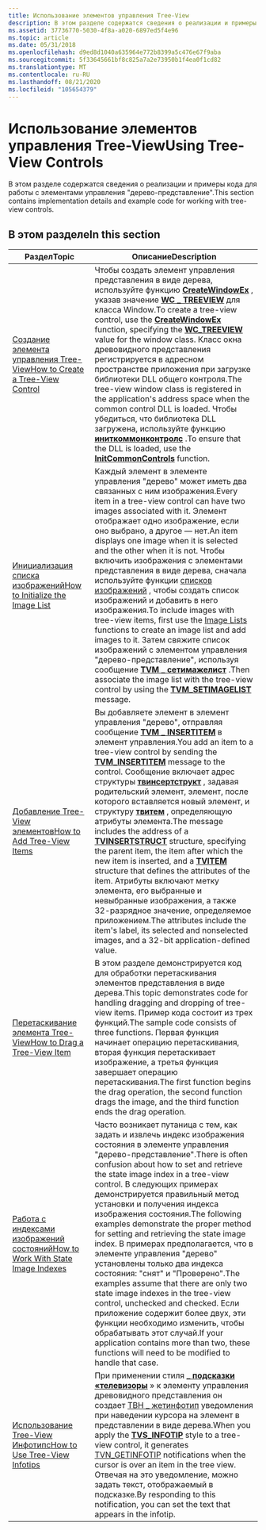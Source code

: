 ```yaml
---
title: Использование элементов управления Tree-View
description: В этом разделе содержатся сведения о реализации и примеры кода для работы с элементами управления "дерево-представление".
ms.assetid: 37736770-5030-4f8a-a020-6897ed5f4e96
ms.topic: article
ms.date: 05/31/2018
ms.openlocfilehash: d9ed8d1040a635964e772b8399a5c476e67f9aba
ms.sourcegitcommit: 5f33645661bf8c825a7a2e73950b1f4ea0f1cd82
ms.translationtype: MT
ms.contentlocale: ru-RU
ms.lasthandoff: 08/21/2020
ms.locfileid: "105654379"
---
```

# <a name="using-tree-view-controls"></a><span data-ttu-id="84140-103">Использование элементов управления Tree-View</span><span class="sxs-lookup"><span data-stu-id="84140-103">Using Tree-View Controls</span></span>

<span data-ttu-id="84140-104">В этом разделе содержатся сведения о реализации и примеры кода для работы с элементами управления "дерево-представление".</span><span class="sxs-lookup"><span data-stu-id="84140-104">This section contains implementation details and example code for working with tree-view controls.</span></span>

## <a name="in-this-section"></a><span data-ttu-id="84140-105">В этом разделе</span><span class="sxs-lookup"><span data-stu-id="84140-105">In this section</span></span>



| <span data-ttu-id="84140-106">Раздел</span><span class="sxs-lookup"><span data-stu-id="84140-106">Topic</span></span>                                                                                | <span data-ttu-id="84140-107">Описание</span><span class="sxs-lookup"><span data-stu-id="84140-107">Description</span></span>                                                                                                                                                                                                                                                                                                                                                                                                                                                                                                      |
|--------------------------------------------------------------------------------------|------------------------------------------------------------------------------------------------------------------------------------------------------------------------------------------------------------------------------------------------------------------------------------------------------------------------------------------------------------------------------------------------------------------------------------------------------------------------------------------------------------------|
| [<span data-ttu-id="84140-108">Создание элемента управления Tree-View</span><span class="sxs-lookup"><span data-stu-id="84140-108">How to Create a Tree-View Control</span></span>](create-a-tree-view-control.md)<br/>       | <span data-ttu-id="84140-109">Чтобы создать элемент управления представления в виде дерева, используйте функцию [**CreateWindowEx**](/windows/desktop/api/winuser/nf-winuser-createwindowexa) , указав значение [**WC \_ TREEVIEW**](common-control-window-classes.md) для класса Window.</span><span class="sxs-lookup"><span data-stu-id="84140-109">To create a tree-view control, use the [**CreateWindowEx**](/windows/desktop/api/winuser/nf-winuser-createwindowexa) function, specifying the [**WC\_TREEVIEW**](common-control-window-classes.md) value for the window class.</span></span> <span data-ttu-id="84140-110">Класс окна древовидного представления регистрируется в адресном пространстве приложения при загрузке библиотеки DLL общего контроля.</span><span class="sxs-lookup"><span data-stu-id="84140-110">The tree-view window class is registered in the application's address space when the common control DLL is loaded.</span></span> <span data-ttu-id="84140-111">Чтобы убедиться, что библиотека DLL загружена, используйте функцию [**иниткоммонконтролс**](/windows/desktop/api/Commctrl/nf-commctrl-initcommoncontrols) .</span><span class="sxs-lookup"><span data-stu-id="84140-111">To ensure that the DLL is loaded, use the [**InitCommonControls**](/windows/desktop/api/Commctrl/nf-commctrl-initcommoncontrols) function.</span></span> <br/>                                                                    |
| [<span data-ttu-id="84140-112">Инициализация списка изображений</span><span class="sxs-lookup"><span data-stu-id="84140-112">How to Initialize the Image List</span></span>](initialize-the-image-list.md)<br/>         | <span data-ttu-id="84140-113">Каждый элемент в элементе управления "дерево" может иметь два связанных с ним изображения.</span><span class="sxs-lookup"><span data-stu-id="84140-113">Every item in a tree-view control can have two images associated with it.</span></span> <span data-ttu-id="84140-114">Элемент отображает одно изображение, если оно выбрано, а другое — нет.</span><span class="sxs-lookup"><span data-stu-id="84140-114">An item displays one image when it is selected and the other when it is not.</span></span> <span data-ttu-id="84140-115">Чтобы включить изображения с элементами представления в виде дерева, сначала используйте функции [списков изображений](image-lists.md) , чтобы создать список изображений и добавить в него изображения.</span><span class="sxs-lookup"><span data-stu-id="84140-115">To include images with tree-view items, first use the [Image Lists](image-lists.md) functions to create an image list and add images to it.</span></span> <span data-ttu-id="84140-116">Затем свяжите список изображений с элементом управления "дерево-представление", используя сообщение [**TVM \_ сетимажелист**](tvm-setimagelist.md) .</span><span class="sxs-lookup"><span data-stu-id="84140-116">Then associate the image list with the tree-view control by using the [**TVM\_SETIMAGELIST**](tvm-setimagelist.md) message.</span></span> <br/>                                                                     |
| [<span data-ttu-id="84140-117">Добавление Tree-View элементов</span><span class="sxs-lookup"><span data-stu-id="84140-117">How to Add Tree-View Items</span></span>](add-tree-view-items.md)<br/>                     | <span data-ttu-id="84140-118">Вы добавляете элемент в элемент управления "дерево", отправляя сообщение [**TVM \_ INSERTITEM**](tvm-insertitem.md) в элемент управления.</span><span class="sxs-lookup"><span data-stu-id="84140-118">You add an item to a tree-view control by sending the [**TVM\_INSERTITEM**](tvm-insertitem.md) message to the control.</span></span> <span data-ttu-id="84140-119">Сообщение включает адрес структуры [**твинсертструкт**](/windows/win32/api/commctrl/ns-commctrl-tvinsertstructa) , задавая родительский элемент, элемент, после которого вставляется новый элемент, и структуру [**твитем**](/windows/win32/api/commctrl/ns-commctrl-tvitema) , определяющую атрибуты элемента.</span><span class="sxs-lookup"><span data-stu-id="84140-119">The message includes the address of a [**TVINSERTSTRUCT**](/windows/win32/api/commctrl/ns-commctrl-tvinsertstructa) structure, specifying the parent item, the item after which the new item is inserted, and a [**TVITEM**](/windows/win32/api/commctrl/ns-commctrl-tvitema) structure that defines the attributes of the item.</span></span> <span data-ttu-id="84140-120">Атрибуты включают метку элемента, его выбранные и невыбранные изображения, а также 32-разрядное значение, определяемое приложением.</span><span class="sxs-lookup"><span data-stu-id="84140-120">The attributes include the item's label, its selected and nonselected images, and a 32-bit application-defined value.</span></span> <br/> |
| [<span data-ttu-id="84140-121">Перетаскивание элемента Tree-View</span><span class="sxs-lookup"><span data-stu-id="84140-121">How to Drag a Tree-View Item</span></span>](drag-a-tree-view-item.md)<br/>                 | <span data-ttu-id="84140-122">В этом разделе демонстрируется код для обработки перетаскивания элементов представления в виде дерева.</span><span class="sxs-lookup"><span data-stu-id="84140-122">This topic demonstrates code for handling dragging and dropping of tree-view items.</span></span> <span data-ttu-id="84140-123">Пример кода состоит из трех функций.</span><span class="sxs-lookup"><span data-stu-id="84140-123">The sample code consists of three functions.</span></span> <span data-ttu-id="84140-124">Первая функция начинает операцию перетаскивания, вторая функция перетаскивает изображение, а третья функция завершает операцию перетаскивания.</span><span class="sxs-lookup"><span data-stu-id="84140-124">The first function begins the drag operation, the second function drags the image, and the third function ends the drag operation.</span></span> <br/>                                                                                                                                                                                                                                  |
| [<span data-ttu-id="84140-125">Работа с индексами изображений состояний</span><span class="sxs-lookup"><span data-stu-id="84140-125">How to Work With State Image Indexes</span></span>](work-with-state-image-indexes.md)<br/> | <span data-ttu-id="84140-126">Часто возникает путаница с тем, как задать и извлечь индекс изображения состояния в элементе управления "дерево-представление".</span><span class="sxs-lookup"><span data-stu-id="84140-126">There is often confusion about how to set and retrieve the state image index in a tree-view control.</span></span> <span data-ttu-id="84140-127">В следующих примерах демонстрируется правильный метод установки и получения индекса изображения состояния.</span><span class="sxs-lookup"><span data-stu-id="84140-127">The following examples demonstrate the proper method for setting and retrieving the state image index.</span></span> <span data-ttu-id="84140-128">В примерах предполагается, что в элементе управления "дерево" установлены только два индекса состояния: "снят" и "Проверено".</span><span class="sxs-lookup"><span data-stu-id="84140-128">The examples assume that there are only two state image indexes in the tree-view control, unchecked and checked.</span></span> <span data-ttu-id="84140-129">Если приложение содержит более двух, эти функции необходимо изменить, чтобы обрабатывать этот случай.</span><span class="sxs-lookup"><span data-stu-id="84140-129">If your application contains more than two, these functions will need to be modified to handle that case.</span></span> <br/>                                                               |
| [<span data-ttu-id="84140-130">Использование Tree-View Инфотипс</span><span class="sxs-lookup"><span data-stu-id="84140-130">How to Use Tree-View Infotips</span></span>](use-tree-view-infotips.md)<br/>               | <span data-ttu-id="84140-131">При применении стиля [**\_ подсказки «телевизоры**](tree-view-control-window-styles.md) » к элементу управления древовидного представления он создает [ТВН \_ жетинфотип](tvn-getinfotip.md) уведомления при наведении курсора на элемент в представлении в виде дерева.</span><span class="sxs-lookup"><span data-stu-id="84140-131">When you apply the [**TVS\_INFOTIP**](tree-view-control-window-styles.md) style to a tree-view control, it generates [TVN\_GETINFOTIP](tvn-getinfotip.md) notifications when the cursor is over an item in the tree view.</span></span> <span data-ttu-id="84140-132">Отвечая на это уведомление, можно задать текст, отображаемый в подсказке.</span><span class="sxs-lookup"><span data-stu-id="84140-132">By responding to this notification, you can set the text that appears in the infotip.</span></span> <br/>                                                                                                                                                                                    |



 

 


